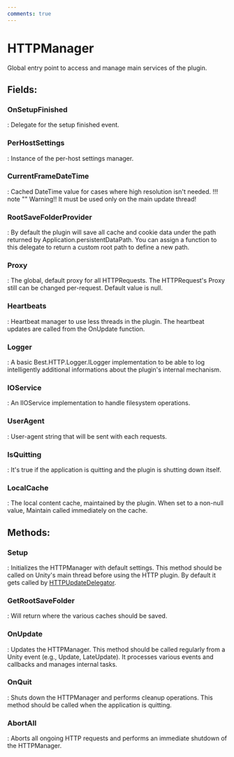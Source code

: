 ```yaml
---
comments: true
---
```

# HTTPManager

Global entry point to access and manage main services of the plugin. 

## **Fields**:
### **OnSetupFinished**
: Delegate for the setup finished event. 
### **PerHostSettings**
: Instance of the per-host settings manager. 
### **CurrentFrameDateTime**
: Cached DateTime value for cases where high resolution isn't needed. 
	!!! note ""
		Warning!! It must be used only on the main update thread!

### **RootSaveFolderProvider**
: By default the plugin will save all cache and cookie data under the path returned by Application.persistentDataPath. You can assign a function to this delegate to return a custom root path to define a new path. 
### **Proxy**
: The global, default proxy for all HTTPRequests. The HTTPRequest's Proxy still can be changed per-request. Default value is null. 
### **Heartbeats**
: Heartbeat manager to use less threads in the plugin. The heartbeat updates are called from the OnUpdate function. 
### **Logger**
: A basic Best.HTTP.Logger.ILogger implementation to be able to log intelligently additional informations about the plugin's internal mechanism. 
### **IOService**
: An IIOService implementation to handle filesystem operations. 
### **UserAgent**
: User-agent string that will be sent with each requests. 
### **IsQuitting**
: It's true if the application is quitting and the plugin is shutting down itself. 
### **LocalCache**
: The local content cache, maintained by the plugin. When set to a non-null value, Maintain called immediately on the cache. 
## **Methods**:

### **Setup**
: Initializes the HTTPManager with default settings. This method should be called on Unity's main thread before using the HTTP plugin. By default it gets called by [HTTPUpdateDelegator](HTTPUpdateDelegator.md). 

### **GetRootSaveFolder**
: Will return where the various caches should be saved. 

### **OnUpdate**
: Updates the HTTPManager. This method should be called regularly from a Unity event (e.g., Update, LateUpdate). It processes various events and callbacks and manages internal tasks. 

### **OnQuit**
: Shuts down the HTTPManager and performs cleanup operations. This method should be called when the application is quitting. 

### **AbortAll**
: Aborts all ongoing HTTP requests and performs an immediate shutdown of the HTTPManager. 